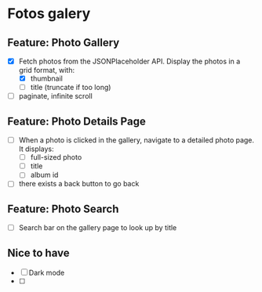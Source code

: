 # Fotos galery

## Feature: Photo Gallery

- [x] Fetch photos from the JSONPlaceholder API. Display the photos in a grid format, with:
  - [x] thumbnail
  - [ ] title (truncate if too long)
- [ ] paginate, infinite scroll

## Feature: Photo Details Page

- [ ] When a photo is clicked in the gallery, navigate to a detailed photo page. It displays:
  - [ ] full-sized photo
  - [ ] title
  - [ ] album id
- [ ] there exists a back button to go back

## Feature: Photo Search

- [ ] Search bar on the gallery page to look up by title

## Nice to have

- [ ] Dark mode
- [ ]
